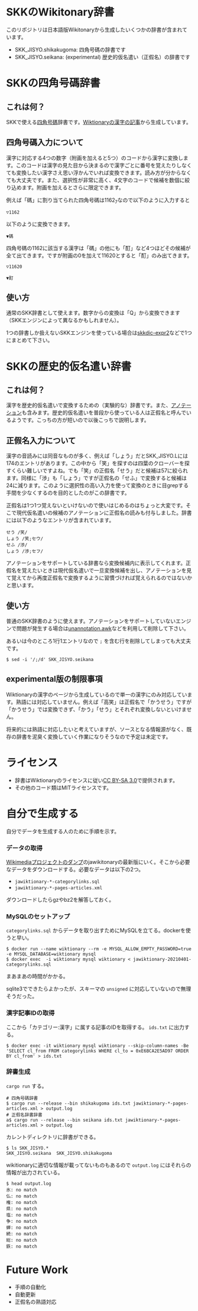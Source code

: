 # SKKのWikitonary辞書

このリポジトリは日本語版Wikitonaryから生成したいくつかの辞書が含まれています。

* SKK_JISYO.shikakugoma: 四角号碼の辞書です
* SKK_JISYO.seikana: (experimental) 歴史的仮名遣い（正假名）の辞書です

# SKKの四角号碼辞書
## これは何？

SKKで使える[四角号碼](https://ja.wikipedia.org/wiki/四角号碼)辞書です。[Wiktionaryの漢字の記事](https://ja.wiktionary.org/wiki/カテゴリ:漢字https://ja.wiktionary.org/wiki/カテゴリ:漢字)から生成しています。

## 四角号碼入力について

漢字に対応する4つの数字（附画を加えると5つ）のコードから漢字に変換します。このコードは漢字の見た目から決まるので漢字ごとに番号を覚えたりしなくても変換したい漢字さえ思い浮かんでいれば変換できます。読み方が分からなくても大丈夫です。また、選択性が非常に高く、4文字のコードで候補を数個に絞り込めます。附画を加えるとさらに限定できます。

例えば「碼」に割り当てられた四角号碼は1162<sub>7</sub>なので以下のように入力すると

```
▽1162
```

以下のように変換できます。

```
▼碼
```


四角号碼の1162に該当する漢字は「碼」の他にも「酊」など4つほどその候補が全て出てきます。ですが附画の0を加えて11620とすると「酊」のみ出てきます。

```
▽11620
```

```
▼酊
```

## 使い方

通常のSKK辞書として使えます。数字からの変換は「Q」から変換できます（SKKエンジンによって異なるかもしれません）。

1つの辞書しか扱えないSKKエンジンを使っている場合は[skkdic-expr2](http://openlab.ring.gr.jp/skk/wiki/wiki.cgi?page=%BC%AD%BD%F1%A5%E1%A5%F3%A5%C6%A5%CA%A5%F3%A5%B9%A5%C4%A1%BC%A5%EB)などで1つにまとめて下さい。

# SKKの歴史的仮名遣い辞書
## これは何？

漢字を歴史的仮名遣いで変換するための（実験的な）辞書です。また、[アノテーション](http://openlab.ring.gr.jp/skk/wiki/wiki.cgi?page=annotation)も含みます。歴史的仮名遣いを普段から使っている人は正假名と呼んでいるようです。こっちの方が短いので以後こっちで説明します。

## 正假名入力について

漢字の音読みには同音なものが多く、例えば「しょう」だとSKK_JISYO.Lには174のエントリがあります。この中から「笑」を探すのは四葉のクローバーを探すくらい難しいですよね。でも「笑」の正假名「せう」だと候補は57に絞られます。同様に「渉」も「しょう」ですが正假名の「せふ」で変換すると候補は24に減ります。このように選択性の高い入力を使って変換のときに目grepする手間を少なくするのを目的としたのがこの辞書です。

正假名は1つ1つ覚えないといけないので使いはじめるのはちょっと大変です。そこで現代仮名遣いの候補のアノテーションに正假名の読みも付与しました。辞書には以下のようなエントリが含まれています。

```
せう /笑/
しょう /笑;セウ/
せふ /渉/
しょう /渉;セフ/
```

アノテーションをサポートしている辞書なら変換候補内に表示してくれます。正假名を覚えたいときは現代仮名遣いで一旦変換候補を出し、アノテーションを見て覚えてから再度正假名で変換するように習慣づければ覚えられるのではないかと思います。

## 使い方

普通のSKK辞書のように使えます。アノテーションをサポートしていないエンジンで問題が発生する場合は[unannotation.awk](http://openlab.jp/skk/skk/tools/unannotation.awk)などを利用して削除して下さい。

あるいは今のところ1行1エントリなので `;` を含む行を削除してしまっても大丈夫です。

``` console
$ sed -i '/;/d' SKK_JISYO.seikana
```

## experimental版の制限事項

Wiktionaryの漢字のページから生成しているので単一の漢字にのみ対応しています。熟語には対応していません。例えば「高笑」は正假名で「かうせう」ですが「かうせう」では変換できず、「かう」「せう」とそれぞれ変換しないといけません。

将来的には熟語に対応したいと考えていますが、ソースとなる情報源がなく、既存の辞書を泥臭く変換していく作業になりそうなので予定は未定です。

# ライセンス

* 辞書はWiktionaryのライセンスに従い[CC BY-SA 3.0](https://creativecommons.org/licenses/by-sa/3.0/deed.ja)で提供されます。
* その他のコード類はMITライセンスです。

# 自分で生成する

自分でデータを生成する人のために手順を示す。

### データの取得

[Wikimediaプロジェクトのダンプ](https://dumps.wikimedia.org/backup-index.html)のjawikitonaryの最新版にいく。そこから必要なデータをダウンロードする。必要なデータは以下の2つ。

* `jawiktionary-*-categorylinks.sql`
* `jawiktionary-*-pages-articles.xml`

ダウンロードしたらgzやbz2を解答しておく。

### MySQLのセットアップ

`categorylinks.sql` からデータを取り出すためにMySQLを立てる。dockerを使うと早い。

```console
$ docker run --name wiktionary --rm -e MYSQL_ALLOW_EMPTY_PASSWORD=true  -e MYSQL_DATABASE=wiktionary mysql
$ docker exec  -i wiktionary mysql wiktionary < jawiktionary-20210401-categorylinks.sql
```

まあまあの時間がかかる。

sqlite3でできたらよかったが、スキーマの `unsigned` に対応していないので無理そうだった。

### 漢字記事IDの取得

ここから「カテゴリー:漢字」に属する記事のIDを取得する。 `ids.txt` に出力する。

```console
$ docker exec -it wiktionary mysql wiktionary --skip-column-names -Be 'SELECT cl_from FROM categorylinks WHERE cl_to = 0xE6BCA2E5AD97 ORDER BY cl_from' > ids.txt
```

### 辞書生成

`cargo run` する。

```console
# 四角号碼辞書
$ cargo run --release --bin shikakugoma ids.txt jawiktionary-*-pages-articles.xml > output.log
# 正假名辞書辞書
a$ cargo run --release --bin seikana ids.txt jawiktionary-*-pages-articles.xml > output.log
```

カレントディレクトリに辞書ができる。

```console
$ ls SKK_JISYO.*
SKK_JISYO.seikana  SKK_JISYO.shikakugoma
```

wikitionaryに適切な情報が載ってないものもあるので `output.log` にはそれらの情報が出力されている。

```console
$ head output.log
氷: no match
仏: no match
権: no match
県: no match
塩: no match
争: no match
蝉: no match
続: no match
総: no match
鉃: no match
```

# Future Work

* 手順の自動化
* 自動更新
* 正假名の熟語対応
